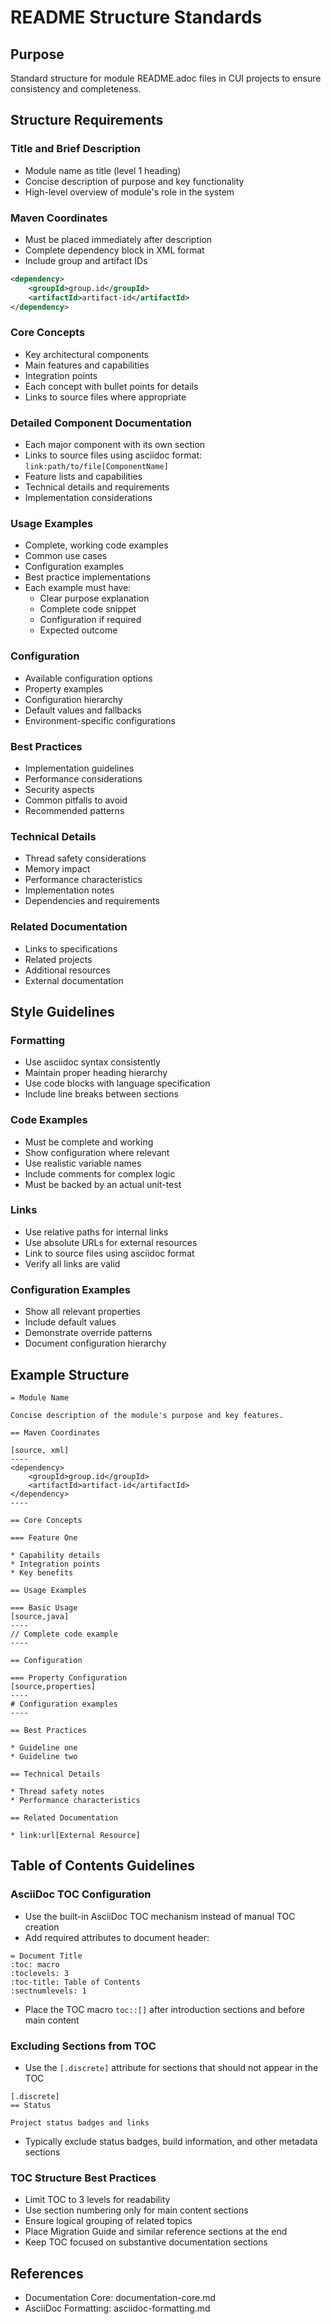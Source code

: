 # README Structure Standards

## Purpose
Standard structure for module README.adoc files in CUI projects to ensure consistency and completeness.

## Structure Requirements

### Title and Brief Description

* Module name as title (level 1 heading)
* Concise description of purpose and key functionality
* High-level overview of module's role in the system

### Maven Coordinates

* Must be placed immediately after description
* Complete dependency block in XML format
* Include group and artifact IDs

```xml
<dependency>
    <groupId>group.id</groupId>
    <artifactId>artifact-id</artifactId>
</dependency>
```

### Core Concepts

* Key architectural components
* Main features and capabilities
* Integration points
* Each concept with bullet points for details
* Links to source files where appropriate

### Detailed Component Documentation

* Each major component with its own section
* Links to source files using asciidoc format: `link:path/to/file[ComponentName]`
* Feature lists and capabilities
* Technical details and requirements
* Implementation considerations

### Usage Examples

* Complete, working code examples
* Common use cases
* Configuration examples
* Best practice implementations
* Each example must have:
  * Clear purpose explanation
  * Complete code snippet
  * Configuration if required
  * Expected outcome

### Configuration

* Available configuration options
* Property examples
* Configuration hierarchy
* Default values and fallbacks
* Environment-specific configurations

### Best Practices

* Implementation guidelines
* Performance considerations
* Security aspects
* Common pitfalls to avoid
* Recommended patterns

### Technical Details

* Thread safety considerations
* Memory impact
* Performance characteristics
* Implementation notes
* Dependencies and requirements

### Related Documentation

* Links to specifications
* Related projects
* Additional resources
* External documentation

## Style Guidelines

### Formatting

* Use asciidoc syntax consistently
* Maintain proper heading hierarchy
* Use code blocks with language specification
* Include line breaks between sections

### Code Examples

* Must be complete and working
* Show configuration where relevant
* Use realistic variable names
* Include comments for complex logic
* Must be backed by an actual unit-test

### Links

* Use relative paths for internal links
* Use absolute URLs for external resources
* Link to source files using asciidoc format
* Verify all links are valid

### Configuration Examples

* Show all relevant properties
* Include default values
* Demonstrate override patterns
* Document configuration hierarchy

## Example Structure

```asciidoc
= Module Name

Concise description of the module's purpose and key features.

== Maven Coordinates

[source, xml]
----
<dependency>
    <groupId>group.id</groupId>
    <artifactId>artifact-id</artifactId>
</dependency>
----

== Core Concepts

=== Feature One

* Capability details
* Integration points
* Key benefits

== Usage Examples

=== Basic Usage
[source,java]
----
// Complete code example
----

== Configuration

=== Property Configuration
[source,properties]
----
# Configuration examples
----

== Best Practices

* Guideline one
* Guideline two

== Technical Details

* Thread safety notes
* Performance characteristics

== Related Documentation

* link:url[External Resource]
```

## Table of Contents Guidelines

### AsciiDoc TOC Configuration

* Use the built-in AsciiDoc TOC mechanism instead of manual TOC creation
* Add required attributes to document header:

```asciidoc
= Document Title
:toc: macro
:toclevels: 3
:toc-title: Table of Contents
:sectnumlevels: 1
```

* Place the TOC macro `toc::[]` after introduction sections and before main content

### Excluding Sections from TOC

* Use the `[.discrete]` attribute for sections that should not appear in the TOC

```asciidoc
[.discrete]
== Status

Project status badges and links
```

* Typically exclude status badges, build information, and other metadata sections

### TOC Structure Best Practices

* Limit TOC to 3 levels for readability
* Use section numbering only for main content sections
* Ensure logical grouping of related topics
* Place Migration Guide and similar reference sections at the end
* Keep TOC focused on substantive documentation sections

## References

* Documentation Core: documentation-core.md
* AsciiDoc Formatting: asciidoc-formatting.md
